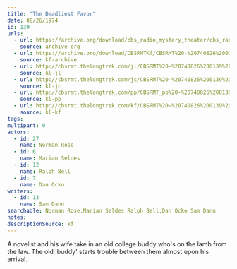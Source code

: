 ```yaml
---
title: "The Deadliest Favor"
date: 08/26/1974
id: 139
urls: 
  - url: https://archive.org/download/cbs_radio_mystery_theater/cbs_radio_mystery_theater-0101-0150.zip/cbs_radio_mystery_theater-0101-0150%2Fcbsrmt_0139_the_deadliest_favor.mp3
    source: archive-org
  - url: https://archive.org/download/CBSRMTKf/CBSRMT%20-%20740826%200139%20The%20Deadliest%20Favor_kf.mp3
    source: kf-archive
  - url: http://cbsrmt.thelongtrek.com/jl/CBSRMT%20-%20740826%200139%20The%20Deadliest%20Favor_jl.mp3
    source: kl-jl
  - url: http://cbsrmt.thelongtrek.com/jc/CBSRMT%20-%20740826%200139%20Deadliest%20Favor%20vbr%20kb_jc.mp3
    source: kl-jc
  - url: http://cbsrmt.thelongtrek.com/pp/CBSRMT_pp%20-%20740826%200139%20The%20Deadliest%20Favor.mp3
    source: kl-pp
  - url: http://cbsrmt.thelongtrek.com/kf/CBSRMT%20-%20740826%200139%20The%20Deadliest%20Favor_kf.mp3
    source: kl-kf
tags: 
multipart: 0
actors:  
  - id: 27
    name: Norman Rose  
  - id: 6
    name: Marian Seldes  
  - id: 12
    name: Ralph Bell  
  - id: 7
    name: Dan Ocko
writers:  
  - id: 13
    name: Sam Dann
searchable: Norman Rose,Marian Seldes,Ralph Bell,Dan Ocko Sam Dann
notes: 
descriptionSource: kf
---
```

A novelist and his wife take in an old college buddy who's on the lamb from the law. The old 'buddy' starts trouble between them almost upon his arrival.